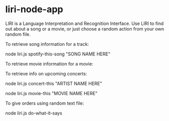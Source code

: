 # liri-node-app
LIRI is a Language Interpretation and Recognition Interface. Use LIRI to find out about a song or a movie, or just choose a random action from your own random file.

To retrieve song information for a track:

node liri.js spotify-this-song "SONG NAME HERE"

To retrieve movie information for a movie:

To retrieve info on upcoming concerts:

node liri.js concert-this "ARTIST NAME HERE"

node liri.js movie-this "MOVIE NAME HERE"


To give orders using random text file:

node liri.js do-what-it-says 
